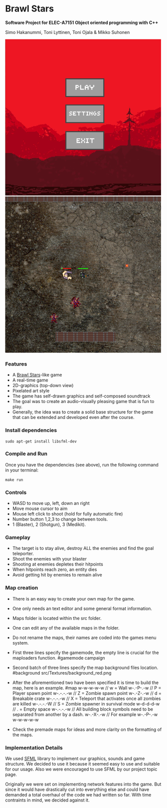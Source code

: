 # Brawl Stars

**Software Project for ELEC-A7151 Object oriented programming with C++**

Simo Hakanummi, Toni Lyttinen, Toni Ojala & Mikko Suhonen


![Image](./menu_500px.png) ![Image](./gameplay_500px.png)


### Features

* A [Brawl Stars](https://supercell.com/en/games/brawlstars/)-like game
* A real-time game
* 2D-graphics (top-down view)
* Pixelated art style
* The game has self-drawn graphics and self-composed soundtrack
* The goal was to create an audio-visually pleasing game that is fun to play.
* Generally, the idea was to create a solid base structure for the game that can be extended and developed even after the course.

### Install dependencies

    sudo apt-get install libsfml-dev

### Compile and Run

Once you have the dependencies (see above), run the following command in your terminal:

    make run

### Controls

* WASD to move up, left, down an right
* Move mouse cursor to aim
* Mouse left click to shoot (hold for fully automatic fire)
* Number button 1,2,3 to change between tools.
* 1 (Blaster), 2 (Shotgun), 3 (Medikit).

### Gameplay

* The target is to stay alive, destroy ALL the enemies and find the goal teleporter.
* Shoot the enemies with your blaster
* Shooting at enemies depletes their hitpoints
* When hitpoints reach zero, an entity dies
* Avoid getting hit by enemies to remain alive

### Map creation
* There is an easy way to create your own map for the game.
* One only needs an text editor and some general format information.
* Maps folder is located within the src folder.
* One can edit any of the available maps in the folder.
* Do not rename the maps, their names are coded into the games menu system.
* First three lines specify the gamemode, the empty line is crucial for the maploaders function.
    #gamemode
    campaign

* Second batch of three lines specify the map background files location.
    #background
    src/Textures/background_red.png

* After the aforementioned two have been specified it is time to build the map, here is an example.
    #map
    w-w-w-w-w   // w = Wall
    w-.-P-.-w   // P = Player spawn point
    w-.-.-.-w   // Z = Zombie spawn point
    w-.-Z-.-w   // d = Breakable crate
    w-.-.-.-w   // X = Teleport that activates once all zombies are killed
    w-.-.-.-W   // S = Zombie spawner in survival mode
    w-d-d-d-w   // . = Empty space
    w-.-.-.-w   // All building block symbols need to be separated from another by a dash.
    w-.-X-.-w   // For example w-.-P-.-w
    w-w-w-w-w
* Check the premade maps for ideas and more clarity on the formatting of the maps.

### Implementation Details

We used [SFML](https://www.sfml-dev.org/) library to implement
our graphics, sounds and game structure.
We decided to use it because it seemed easy to use and suitable for our usage.
Also we were encouraged to use SFML by our project topic page.

Originally we were set on implementing network features into the game.
But since it would have drastically cut into everything else and could have demanded a total overhaul of the code
we had written so far. With time contraints in mind, we decided against it.
